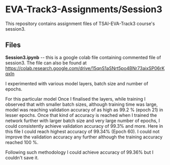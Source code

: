 # EVA-Track3-Assignments/Session3
This repository contains assignment files of TSAI-EVA-Track3 course's session3.


## Files
**Session3.ipynb**
-- this is a google colab file containing commented file of session3.
  The file can also be found at https://colab.research.google.com/drive/15qnS1aSNrt5po4BNr73aixSP06rKqxIn
  
  
I experimented with various model layers, batch size and number of epochs. 

For this particular model
Once I finalised the layers, while training I observed that with smaller batch sizes, although training time was large, model was reaching validation accuracy of as high as 99.2 % (epoch 21) in lesser epochs. Once that kind of accuracy is reached when I trained the network further with larger batch size and very large number of epochs, I could consistently achieve validation accuracy of 99.3% and more. Here in this file I could reach highest accuracy of 99.34% (Epoch 60). I could not improve the validation accuracy any further although the training accuracy reached 100 %.

Following such methodology I could achieve accuracy of 99.36% but I couldn't save it.


  
 
